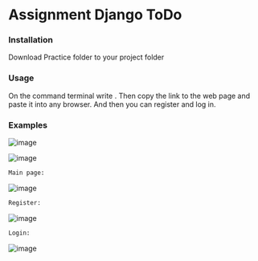 # Assignment Django ToDo
 ### Installation 
 Download Practice folder to your project folder
 ###  Usage
On the command terminal write <python manage.py runserver>. Then copy the link to the web page and paste it into any browser. And then you can register and log in.
 ### Examples
![image](https://user-images.githubusercontent.com/74852501/150477493-e3018e7f-7fa0-470e-8d99-95fc083c667d.png)
 
![image](https://user-images.githubusercontent.com/74852501/150477557-275457d3-9a4c-4d07-8749-749f8e4cffce.png)
 ``` python
 Main page:
 ```
 ![image](https://user-images.githubusercontent.com/74852501/150477631-a9164aca-0db0-46c0-be80-817c90096e83.png)
 ``` python
 Register:
 ```
 ![image](https://user-images.githubusercontent.com/74852501/150477779-44077e10-987a-437b-ac3e-a144383e7a7d.png)
 ``` python
 Login:
 ```
 ![image](https://user-images.githubusercontent.com/74852501/150477817-b65f140d-304d-474a-8f74-44d6c2abd919.png)
